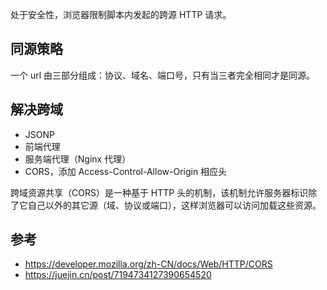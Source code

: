 处于安全性，浏览器限制脚本内发起的跨源 HTTP 请求。

## 同源策略

一个 url 由三部分组成：协议、域名、端口号，只有当三者完全相同才是同源。

## 解决跨域

- JSONP
- 前端代理
- 服务端代理（Nginx 代理）
- CORS，添加 Access-Control-Allow-Origin 相应头

跨域资源共享（CORS）是一种基于 HTTP 头的机制，该机制允许服务器标识除了它自己以外的其它源（域、协议或端口），这样浏览器可以访问加载这些资源。

## 参考

- https://developer.mozilla.org/zh-CN/docs/Web/HTTP/CORS
- https://juejin.cn/post/7194734127390654520
